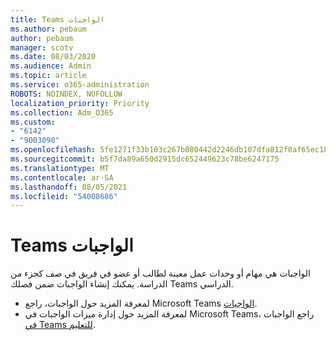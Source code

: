 ```yaml
---
title: Teams الواجبات
ms.author: pebaum
author: pebaum
manager: scotv
ms.date: 08/03/2020
ms.audience: Admin
ms.topic: article
ms.service: o365-administration
ROBOTS: NOINDEX, NOFOLLOW
localization_priority: Priority
ms.collection: Adm_O365
ms.custom:
- "6142"
- "9003098"
ms.openlocfilehash: 5fe1271f33b103c267b080442d2246db107dfa812f0af65ec1808dd1cd640a4e
ms.sourcegitcommit: b5f7da89a650d2915dc652449623c78be6247175
ms.translationtype: MT
ms.contentlocale: ar-SA
ms.lasthandoff: 08/05/2021
ms.locfileid: "54008686"
---
```

# <a name="teams-assignments"></a>Teams الواجبات

الواجبات هي مهام أو وحدات عمل معينة لطالب أو عضو في فريق في صف كجزء من الدراسة. يمكنك إنشاء الواجبات ضمن فصلك Teams الدراسي.

- لمعرفة المزيد حول الواجبات، راجع Microsoft Teams [الواجبات](https://support.microsoft.com/en-us/office/microsoft-teams-5aa4431a-8a3c-4aa5-87a6-b6401abea114#ID0EAABAAA=Assignments).
- لمعرفة المزيد حول إدارة ميزات الواجبات في Microsoft Teams، راجع الواجبات [في Teams للتعليم](https://docs.microsoft.com/microsoftteams/expand-teams-across-your-org/assignments-in-teams).